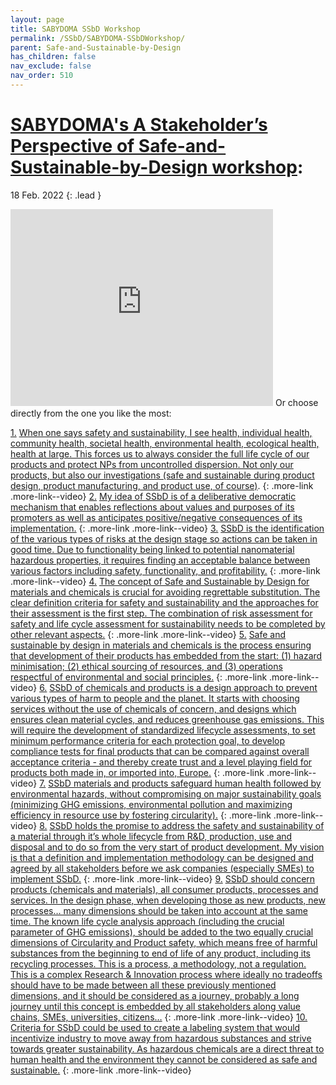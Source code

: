 ```yaml
---
layout: page
title: SABYDOMA SSbD Workshop
permalink: /SSbD/SABYDOMA-SSbDWorkshop/
parent: Safe-and-Sustainable-by-Design
has_children: false
nav_exclude: false
nav_order: 510
---
```


# [SABYDOMA's A Stakeholder’s Perspective of Safe-and-Sustainable-by-Design workshop](https://zenodo.org/record/6326436):
18 Feb. 2022
{: .lead }

<iframe width="420" height="315" src="https://www.youtube.com/embed/4QRcJLRqBkU" frameborder="0" allowfullscreen="allowfullscreen">&nbsp;</iframe>
Or choose directly from the one you like the most:

[1.](https://www.youtube.com/embed/4QRcJLRqBkU?t=933) 
[When one says safety and sustainability, I see health, individual health, community health, societal health, environmental health, ecological health, health at large. This forces us to always consider the full life cycle of our products and protect NPs from uncontrolled dispersion. Not only our products, but also our investigations (safe and sustainable during product design, product manufacturing, and product use, of course)](https://www.youtube.com/embed/4QRcJLRqBkU?t=933).
{: .more-link .more-link--video}
[2.](https://www.youtube.com/embed/4QRcJLRqBkU?start=1330&end=1840) 
[My idea of SSbD is of a deliberative democratic mechanism that enables reflections about values and purposes of its promoters as well as anticipates positive/negative consequences of its implementation.](https://www.youtube.com/embed/4QRcJLRqBkU?start=1330&end=1840)
{: .more-link .more-link--video}
[3.](https://www.youtube.com/embed/4QRcJLRqBkU?start=1840&end=2273) 
[SSbD is the identification of the various types of risks at the design stage so actions can be taken in good time. Due to functionality being linked to potential nanomaterial hazardous properties, it requires finding an acceptable balance between various factors including safety, functionality, and profitability.](https://www.youtube.com/embed/4QRcJLRqBkU?start=1840&end=2273)
{: .more-link .more-link--video}
[4.](https://www.youtube.com/embed/4QRcJLRqBkU?start=2273&end=2896) 
[The concept of Safe and Sustainable by Design for materials and chemicals is crucial for avoiding regrettable substitution. The clear definition criteria for safety and sustainability and the approaches for their assessment is the first step. The combination of risk assessment for safety and life cycle assessment for sustainability needs to be completed by other relevant aspects.](https://www.youtube.com/embed/4QRcJLRqBkU?start=2273&end=2896)
{: .more-link .more-link--video}
[5.](https://www.youtube.com/embed/4QRcJLRqBkU?start=2896&end=3213) 
[Safe and sustainable by design in materials and chemicals is the process ensuring that development of their products has embedded from the start: (1) hazard minimisation; (2) ethical sourcing of resources, and (3) operations respectful of environmental and social principles.](https://www.youtube.com/embed/4QRcJLRqBkU?start=2896&end=3213)
{: .more-link .more-link--video}
[6.](https://www.youtube.com/embed/4QRcJLRqBkU?start=3213&end=3540) 
[SSbD of chemicals and products is a design approach to prevent various types of harm to people and the planet. It starts with choosing services without the use of chemicals of concern, and designs which ensures clean material cycles, and reduces greenhouse gas emissions. This will require the development of standardized lifecycle assessments, to set minimum performance criteria for each protection goal, to develop compliance tests for final products that can be compared against overall acceptance criteria - and thereby create trust and a level playing field for products both made in, or imported into, Europe.](https://www.youtube.com/embed/4QRcJLRqBkU?start=3213&end=3540)
{: .more-link .more-link--video}
[7.](https://www.youtube.com/embed/4QRcJLRqBkU?start=3540&end=4133) 
[SSbD materials and products safeguard human health followed by environmental hazards, without compromising on major sustainability goals (minimizing GHG emissions, environmental pollution and maximizing efficiency in resource use by fostering circularity).](https://www.youtube.com/embed/4QRcJLRqBkU?start=3540&end=4133)
{: .more-link .more-link--video}
[8.](https://www.youtube.com/embed/4QRcJLRqBkU?start=4133&end=4465) 
[SSbD holds the promise to address the safety and sustainability of a material through it’s whole lifecycle from R&D, production, use and disposal and to do so from the very start of product development. My vision is that a definition and implementation methodology can be designed and agreed by all stakeholders before we ask companies (especially SMEs) to implement SSbD.](https://www.youtube.com/embed/4QRcJLRqBkU?start=4133&end=4465)
{: .more-link .more-link--video}
[9.](https://www.youtube.com/embed/4QRcJLRqBkU?start=4465&end=4771) 
[SSbD should concern products (chemicals and materials), all consumer products, processes and services. In the design phase, when developing those as new products, new processes… many dimensions should be taken into account at the same time. The known life cycle analysis approach (including the crucial parameter of GHG emissions), should be added to the two equally crucial dimensions of Circularity and Product safety, which means free of harmful substances from the beginning to end of life of any product, including its recycling processes. This is a process, a methodology, not a regulation. This is a complex Research & Innovation process where ideally no tradeoffs should have to be made between all these previously mentioned dimensions, and it should be considered as a journey, probably a long journey until this concept is embedded by all stakeholders along value chains, SMEs, universities, citizens…](https://www.youtube.com/embed/4QRcJLRqBkU?start=4465&end=4771)
{: .more-link .more-link--video}
[10.](https://www.youtube.com/embed/4QRcJLRqBkU?start=4771) 
[Criteria for SSbD could be used to create a labeling system that would incentivize industry to move away from hazardous substances and strive towards greater sustainability. As hazardous chemicals are a direct threat to human health and the environment they cannot be considered as safe and sustainable.](https://www.youtube.com/embed/4QRcJLRqBkU?start=4771)
{: .more-link .more-link--video}

